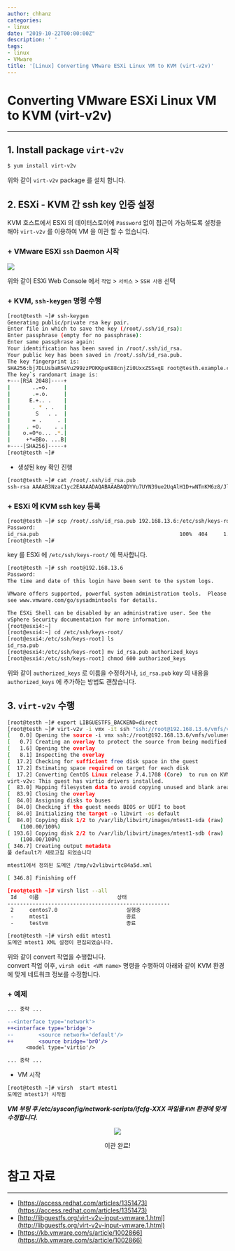 ```yaml
---
author: chhanz
categories:
- linux
date: "2019-10-22T00:00:00Z"
description: ' '
tags:
- linux
- VMware
title: '[Linux] Converting VMware ESXi Linux VM to KVM (virt-v2v)'
---
```


# Converting VMware ESXi Linux VM to KVM (virt-v2v)
* * *   
## 1. Install package `virt-v2v`
```bash
$ yum install virt-v2v 
```
위와 같이 `virt-v2v` package 를 설치 합니다.   
## 2. ESXi - KVM 간 ssh key 인증 설정
KVM 호스트에서 ESXi 의 데이터스토어에 `Password` 없이 접근이 가능하도록 설정을 해야 `virt-v2v` 를 이용하여 VM 을 이관 할 수 있습니다.   
### + VMware ESXi `ssh` Daemon 시작
<img src="/assets/images/post/2019-10-22-virt-v2v/image1.png" style="max-width: 70%; height: auto;">   
    
위와 같이 ESXi Web Console 에서 `작업` > `서비스` > `SSH 사용` 선택   
   
### + KVM, `ssh-keygen` 명령 수행
```bash
[root@testh ~]# ssh-keygen
Generating public/private rsa key pair.
Enter file in which to save the key (/root/.ssh/id_rsa):
Enter passphrase (empty for no passphrase):
Enter same passphrase again:
Your identification has been saved in /root/.ssh/id_rsa.
Your public key has been saved in /root/.ssh/id_rsa.pub.
The key fingerprint is:
SHA256:bj7DLUsbaRSeVu299zzPOKKpuK88cnjZi0UxxZSSxqE root@testh.example.com
The key`s randomart image is:
+---[RSA 2048]----+
|       ..=o.     |
|       .=.o.     |
|      E.+.. .    |
|       . * . .   |
|        S   . .  |
|       = .     . |
|     . +O.    . .|
|    o.=O*o... .*.|
|     +*=BBo. ...B|
+----[SHA256]-----+
[root@testh ~]#
```
- 생성된 key 확인 진행   
```bash
[root@testh ~]# cat /root/.ssh/id_rsa.pub
ssh-rsa AAAAB3NzaC1yc2EAAAADAQABAAABAQDYVu7UYN39ue2UqAlH1D+wNTnKM6z8/JloAG0Om8w9vUTGuowXLHTRV9CGIcQ4NfGiUI/lqI2XV+ZY4XeGCE2H5LWDagRGCutJ9vh5/D3FGIEMOGez7qXdJm8/3xrhRa56rY9ie1NFGLpoi9Lkka/6Z48CJ20vvb9vJWZdX91WGkT8G0L5nv3B3JzCrY4VxYOYmxTwmu13DOeW0bbLs08pWWrbL10cIIP76NhZJG98wulQQYDo9091lqOGUsMQ1WQudw3ggIMxZ3N9eU+0nrpfsO5yKAOlRn9fQUYXFWaED1FKyOFYwYq26x8R9o/CMyQEfETv2Em2+sto7aSyK1eh root@testh.example.com
```
   
### + ESXi 에 KVM ssh key 등록
```bash
[root@testh ~]# scp /root/.ssh/id_rsa.pub 192.168.13.6:/etc/ssh/keys-root/
Password:
id_rsa.pub                                             100%  404     1.3MB/s   00:00
[root@testh ~]#
```
key 를 ESXi 에 `/etc/ssh/keys-root/` 에 복사합니다.   
```bash
[root@testh ~]# ssh root@192.168.13.6
Password:
The time and date of this login have been sent to the system logs.

VMware offers supported, powerful system administration tools.  Please
see www.vmware.com/go/sysadmintools for details.

The ESXi Shell can be disabled by an administrative user. See the
vSphere Security documentation for more information.
[root@esxi4:~]
[root@esxi4:~] cd /etc/ssh/keys-root/
[root@esxi4:/etc/ssh/keys-root] ls
id_rsa.pub
[root@esxi4:/etc/ssh/keys-root] mv id_rsa.pub authorized_keys
[root@esxi4:/etc/ssh/keys-root] chmod 600 authorized_keys
```
위와 같이 `authorized_keys` 로 이름을 수정하거나, `id_rsa.pub` key 의 내용을 `authorized_keys` 에 추가하는 방법도 괜찮습니다.   

## 3. `virt-v2v` 수행
```bash
[root@testh ~]# export LIBGUESTFS_BACKEND=direct
[root@testh ~]# virt-v2v -i vmx -it ssh "ssh://root@192.168.13.6/vmfs/volumes/NT_datastore/mtest1/mtest1.vmx"
[   0.0] Opening the source -i vmx ssh://root@192.168.13.6/vmfs/volumes/NT_datastore/mtest1/mtest1.vmx
[   0.7] Creating an overlay to protect the source from being modified
[   1.6] Opening the overlay
[   8.1] Inspecting the overlay
[  17.2] Checking for sufficient free disk space in the guest
[  17.2] Estimating space required on target for each disk
[  17.2] Converting CentOS Linux release 7.4.1708 (Core)  to run on KVM
virt-v2v: This guest has virtio drivers installed.
[  83.0] Mapping filesystem data to avoid copying unused and blank areas
[  83.9] Closing the overlay
[  84.0] Assigning disks to buses
[  84.0] Checking if the guest needs BIOS or UEFI to boot
[  84.0] Initializing the target -o libvirt -os default
[  84.0] Copying disk 1/2 to /var/lib/libvirt/images/mtest1-sda (raw)
    (100.00/100%)
[ 193.6] Copying disk 2/2 to /var/lib/libvirt/images/mtest1-sdb (raw)
    (100.00/100%)
[ 346.7] Creating output metadata
풀 default가 새로고침 되었습니다

mtest1에서 정의된 도메인 /tmp/v2vlibvirtc84a5d.xml

[ 346.8] Finishing off

[root@testh ~]# virsh list --all
 Id    이름                         상태
----------------------------------------------------
 2     centos7.0                      실행중
 -     mtest1                         종료
 -     testvm                         종료

[root@testh ~]# virsh edit mtest1
도메인 mtest1 XML 설정이 편집되었습니다.
```
위와 같이 convert 작업을 수행합니다.   
convert 작업 이후, `virsh edit <VM name>` 명령을 수행하여 아래와 같이 KVM 환경에 맞게 네트워크 정보를 수정합니다.   
### + 예제
```diff
... 중략 ...

--<interface type='network'>
++<interface type='bridge'>
--        <source network='default'/>
++        <source bridge='br0'/>
      <model type='virtio'/>

... 중략 ...
```
- VM 시작
```bash
[root@testh ~]# virsh  start mtest1
도메인 mtest1가 시작됨
```
***VM 부팅 후 /etc/sysconfig/network-scripts/ifcfg-XXX 파일을 `KVM` 환경에 맞게 수정합니다.***   
<center><img src="/assets/images/post/2019-10-22-virt-v2v/image2.png" style="max-width: 80%; height: auto;"><p>이관 완료!</p></center>   
   
   

# 참고 자료
* * *
- [https://access.redhat.com/articles/1351473](https://access.redhat.com/articles/1351473)   
- [http://libguestfs.org/virt-v2v-input-vmware.1.html](http://libguestfs.org/virt-v2v-input-vmware.1.html)   
- [https://kb.vmware.com/s/article/1002866](https://kb.vmware.com/s/article/1002866)   
